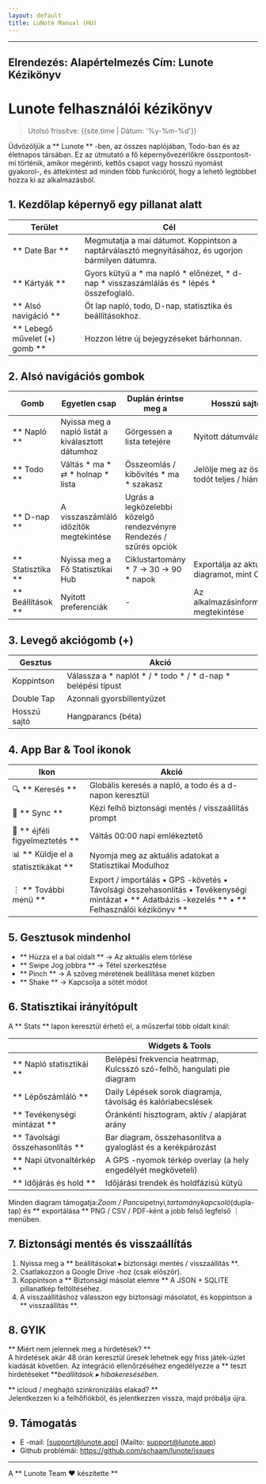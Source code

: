 ```yaml
---
layout: default
title: LuNote Manual (HU)
---
```


---
Elrendezés: Alapértelmezés
Cím: Lunote Kézikönyv
---

# Lunote felhasználói kézikönyv

> Utolsó frissítve: {{site.time | Dátum: '%y-%m-%d'}}

Üdvözöljük a ** Lunote ** -ben, az összes naplójában, Todo-ban és az életnapos társában. Ez az útmutató a fő képernyővezérlőkre összpontosít-mi történik, amikor megérinti, kettős csapot vagy hosszú nyomást gyakorol-, és áttekintést ad minden főbb funkcióról, hogy a lehető legtöbbet hozza ki az alkalmazásból.

## 1. Kezdőlap képernyő egy pillanat alatt

| Terület | Cél |
| ------- | --------- |
| ** Date Bar ** | Megmutatja a mai dátumot. Koppintson a naptárválasztó megnyitásához, és ugorjon bármilyen dátumra. |
| ** Kártyák ** | Gyors kütyü a * ma napló * előnézet, * d-nap * visszaszámlálás és * lépés * összefoglaló. |
| ** Alsó navigáció ** | Öt lap napló, todo, D-nap, statisztika és beállításokhoz. |
| ** Lebegő művelet (+) gomb ** | Hozzon létre új bejegyzéseket bárhonnan. |

## 2. Alsó navigációs gombok

| Gomb | Egyetlen csap | Duplán érintse meg a | Hosszú sajtó |
| -------- | ----------- | ----------- | ------------ |
| ** Napló ** | Nyissa meg a napló listát a kiválasztott dátumhoz | Görgessen a lista tetejére | Nyitott dátumválasztó |
| ** Todo ** | Váltás * ma * ⇄ * holnap * lista | Összeomlás / kibővítés * ma * szakasz | Jelölje meg az összes todót teljes / hiányos |
| ** D-nap ** | A visszaszámláló időzítők megtekintése | Ugrás a legközelebbi közelgő rendezvényre Rendezés / szűrés opciók |
| ** Statisztika ** | Nyissa meg a Fő Statisztikai Hub | Ciklustartomány * 7 → 30 → 90 * napok | Exportálja az aktuális diagramot, mint CSV |
| ** Beállítások ** | Nyitott preferenciák | - | Az alkalmazásinformációk megtekintése |

## 3. Levegő akciógomb (+)

| Gesztus | Akció |
| --------- | -------- |
| Koppintson | Válassza a * naplót * / * todo * / * d-nap * belépési típust |
| Double Tap | Azonnali gyorsbillentyűzet |
| Hosszú sajtó | Hangparancs (béta) |

## 4. App Bar & Tool ikonok

| Ikon | Akció |
| ------- | -------- |
| 🔍 ** Keresés ** | Globális keresés a napló, a todo és a d-napon keresztül |
| 🔄 ** Sync ** | Kézi felhő biztonsági mentés / visszaállítás prompt |
| 🔔 ** éjféli figyelmeztetés ** | Váltás 00:00 napi emlékeztető |
| 📊 ** Küldje el a statisztikákat ** | Nyomja meg az aktuális adatokat a Statisztikai Modulhoz
| ⋮ ** További menü ** | Export / importálás • GPS -követés • Távolsági összehasonlítás • Tevékenységi mintázat • ** Adatbázis -kezelés ** • ** Felhasználói kézikönyv ** |

## 5. Gesztusok mindenhol

- ** Húzza el a bal oldalt ** → Az aktuális elem törlése
- ** Swipe Jog jobbra ** → Tétel szerkesztése
- ** Pinch ** → A szöveg méretének beállítása menet közben
- ** Shake ** → Kapcsolja a sötét módot

## 6. Statisztikai irányítópult

A ** Stats ** lapon keresztül érhető el, a műszerfal több oldalt kínál:

| | Widgets & Tools |
| ------- | ----------------- |
| ** Napló statisztikái ** | Belépési frekvencia heatrmap, Kulcsszó szó-felhő, hangulati pie diagram |
| ** Lépőszámláló ** | Daily Lépések sorok diagramja, távolság és kalóriabecslések |
| ** Tevékenységi mintázat ** | Óránkénti hisztogram, aktív / alapjárat arány |
| ** Távolsági összehasonlítás ** | Bar diagram, összehasonlítva a gyaloglást és a kerékpározást |
| ** Napi útvonaltérkép ** | A GPS -nyomok térkép overlay (a hely engedélyét megköveteli) |
| ** Időjárás és hold ** | Időjárási trendek és holdfázisú kütyü |

Minden diagram támogatja:*Zoom / Pan*csipetnyi,*tartománykapcsoló*(dupla-tap) és ** exportálása ** PNG / CSV / PDF-ként a jobb felső legfelső ⋮ menüben.

## 7. Biztonsági mentés és visszaállítás

1. Nyissa meg a ** beállításokat ▸ biztonsági mentés / visszaállítás **.
2. Csatlakozzon a Google Drive -hoz (csak először).
3. Koppintson a ** Biztonsági másolat elemre ** A JSON + SQLITE pillanatkép feltöltéséhez.
4. A visszaállításhoz válasszon egy biztonsági másolatot, és koppintson a ** visszaállítás **.

## 8. GYIK

** Miért nem jelennek meg a hirdetések? **  
A hirdetések akár 48 órán keresztül üresek lehetnek egy friss játék-üzlet kiadását követően. Az integráció ellenőrzéséhez engedélyezze a ** teszt hirdetéseket ***beállítások ▸ hibakeresésében*.

** icloud / meghajtó szinkronizálás elakad? **  
Jelentkezzen ki a felhőfiókból, és jelentkezzen vissza, majd próbálja újra.

## 9. Támogatás

- E -mail: [support@lunote.app] (Mailto: support@lunote.app)
- Github problémái: <https://github.com/schaam/lunote/issues>

---
A ** Lunote Team ❤️ készítette **